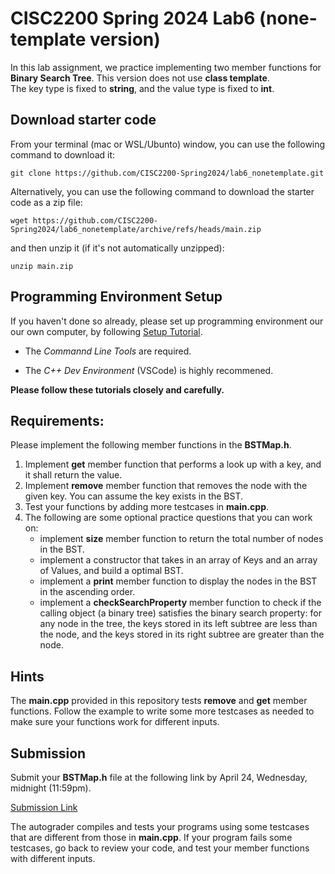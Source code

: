 # CISC2200 Spring 2024 Lab6 (none-template version)

In this lab assignment, we practice implementing two member functions for **Binary Search Tree**. This version does not use **class template**.  
The key type is fixed to **string**, and the value type is fixed to **int**.

## Download starter code

From your terminal (mac or WSL/Ubunto) window, you can use the following command to download it:
```
git clone https://github.com/CISC2200-Spring2024/lab6_nonetemplate.git
```
Alternatively, you can use the following command to download the starter code as a zip file:
```
wget https://github.com/CISC2200-Spring2024/lab6_nonetemplate/archive/refs/heads/main.zip
```

and then unzip it (if it's not automatically unzipped): 
```
unzip main.zip
```

## Programming Environment Setup
If you haven't done so already, please set up programming environment our our own computer, by following [Setup Tutorial](https://eecs280staff.github.io/tutorials/). 

- The _Commannd Line Tools_ are required. 

- The _C++ Dev Environment_ (VSCode) is highly recommened.

**Please follow these tutorials closely and carefully.**

## Requirements:

Please implement the following member functions in the **BSTMap.h**. 

1.  Implement **get** member function that performs a look up with a key, and it shall return the value.
2.  Implement **remove** member function that removes the node with the given key. You can assume the key exists in the BST.
3.  Test your functions by adding more testcases in  **main.cpp**.
4.  The following are some optional practice questions that you can work on:
    - implement **size** member function to return the total number of nodes in the BST.
    - implement a constructor that takes in an array of Keys and an array of Values, and build a optimal BST.
    - implement a **print** member function to display the nodes in the BST in the ascending order.
    - implement a **checkSearchProperty** member function to check if the calling object (a binary tree) satisfies the binary search property: for any node in the tree, the keys stored in its left subtree are less than the node, and the keys stored in its right subtree are greater than the node.
    
   
## Hints

The **main.cpp** provided in this repository tests **remove** and **get** member functions. 
Follow the example to write some more testcases as needed to make sure your functions work for different inputs.

## Submission 

Submit your **BSTMap.h** file at the following link by April 24, Wednesday, midnight (11:59pm).

[ Submission Link](https://storm.cis.fordham.edu:8443/web/project/1770)

The autograder compiles and tests your programs using 
some testcases that are different from those in **main.cpp**. If your program fails some testcases, go back to review your code, and test your member functions
with different inputs.
